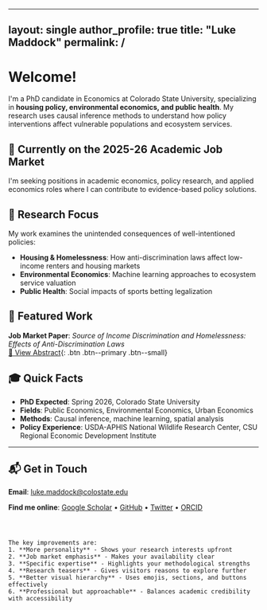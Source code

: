 
---
layout: single
author_profile: true
title: "Luke Maddock"
permalink: /
---

# Welcome!

I'm a PhD candidate in Economics at Colorado State University, specializing in **housing policy, environmental economics, and public health**. My research uses causal inference methods to understand how policy interventions affect vulnerable populations and ecosystem services.

## 🎯 Currently on the 2025-26 Academic Job Market

I'm seeking positions in academic economics, policy research, and applied economics roles where I can contribute to evidence-based policy solutions.

## 🔬 Research Focus

My work examines the unintended consequences of well-intentioned policies:

- **Housing & Homelessness**: How anti-discrimination laws affect low-income renters and housing markets  
- **Environmental Economics**: Machine learning approaches to ecosystem service valuation  
- **Public Health**: Social impacts of sports betting legalization  

## 📄 Featured Work

**Job Market Paper**: *Source of Income Discrimination and Homelessness: Effects of Anti-Discrimination Laws*  
[📄 View Abstract](/research/#job-market-paper){: .btn .btn--primary .btn--small}

## 🎓 Quick Facts

- **PhD Expected**: Spring 2026, Colorado State University
- **Fields**: Public Economics, Environmental Economics, Urban Economics
- **Methods**: Causal inference, machine learning, spatial analysis
- **Policy Experience**: USDA-APHIS National Wildlife Research Center, CSU Regional Economic Development Institute

---

## 📬 Get in Touch

**Email**: [luke.maddock@colostate.edu](mailto:luke.maddock@colostate.edu)

**Find me online**: [Google Scholar](https://scholar.google.com/citations?user=L5dqWugAAAAJ&hl=en) • [GitHub](https://github.com/L-Maddock) • [Twitter](https://x.com/Luke_Maddock) • [ORCID](https://orcid.org/0000-0001-5701-3425)
```



The key improvements are:
1. **More personality** - Shows your research interests upfront
2. **Job market emphasis** - Makes your availability clear
3. **Specific expertise** - Highlights your methodological strengths
4. **Research teasers** - Gives visitors reasons to explore further
5. **Better visual hierarchy** - Uses emojis, sections, and buttons effectively
6. **Professional but approachable** - Balances academic credibility with accessibility
